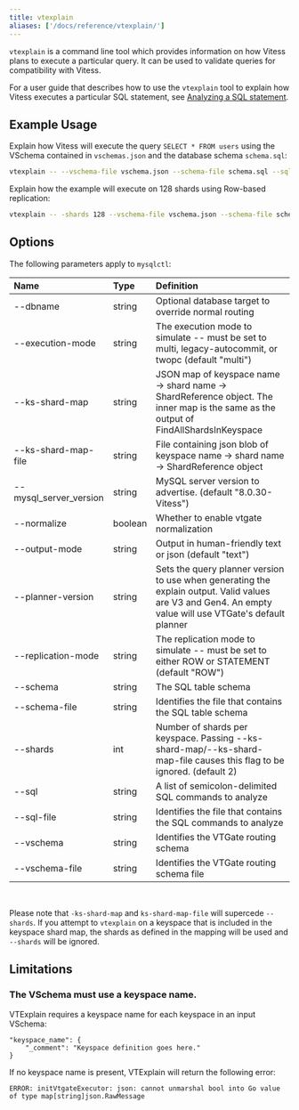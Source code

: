 ```yaml
---
title: vtexplain
aliases: ['/docs/reference/vtexplain/']
---
```


`vtexplain` is a command line tool which provides information on how Vitess plans to execute a particular query. It can
be used to validate queries for compatibility with Vitess.

For a user guide that describes how to use the `vtexplain` tool to explain how Vitess executes a particular SQL
statement, see [Analyzing a SQL statement](../../../user-guides/sql/vtexplain/).

## Example Usage

Explain how Vitess will execute the query `SELECT * FROM users` using the VSchema contained in `vschemas.json` and the
database schema `schema.sql`:

```bash
vtexplain -- --vschema-file vschema.json --schema-file schema.sql --sql "SELECT * FROM users"
```

Explain how the example will execute on 128 shards using Row-based replication:

```bash
vtexplain -- -shards 128 --vschema-file vschema.json --schema-file schema.sql --replication-mode "ROW" --output-mode text --sql "INSERT INTO users (user_id, name) VALUES(1, 'john')"
```

## Options

The following parameters apply to `mysqlctl`:

| Name                   | Type    | Definition                                                                                                                                               |
|:-----------------------|:--------|:---------------------------------------------------------------------------------------------------------------------------------------------------------|
| --dbname               | string  | Optional database target to override normal routing                                                                                                      |
| --execution-mode       | string  | The execution mode to simulate -- must be set to multi, legacy-autocommit, or twopc (default "multi")                                                    |
| --ks-shard-map         | string  | JSON map of keyspace name -> shard name -> ShardReference object. The inner map is the same as the output of FindAllShardsInKeyspace                     |
| --ks-shard-map-file    | string  | File containing json blob of keyspace name -> shard name -> ShardReference object                                                                        |
| --mysql_server_version | string  | MySQL server version to advertise. (default "8.0.30-Vitess")                                                                                             |
| --normalize            | boolean | Whether to enable vtgate normalization                                                                                                                   |
| --output-mode          | string  | Output in human-friendly text or json (default "text")                                                                                                   |
| --planner-version      | string  | Sets the query planner version to use when generating the explain output. Valid values are V3 and Gen4. An empty value will use VTGate's default planner |
| --replication-mode     | string  | The replication mode to simulate -- must be set to either ROW or STATEMENT (default "ROW")                                                               |
| --schema               | string  | The SQL table schema                                                                                                                                     |
| --schema-file          | string  | Identifies the file that contains the SQL table schema                                                                                                   |
| --shards               | int     | Number of shards per keyspace. Passing --ks-shard-map/--ks-shard-map-file causes this flag to be ignored. (default 2)                                    |
| --sql                  | string  | A list of semicolon-delimited SQL commands to analyze                                                                                                    |
| --sql-file             | string  | Identifies the file that contains the SQL commands to analyze                                                                                            |
| --vschema              | string  | Identifies the VTGate routing schema                                                                                                                     |
| --vschema-file         | string  | Identifies the VTGate routing schema file                                                                                                                |

<br>

Please note that `-ks-shard-map` and `ks-shard-map-file` will supercede `--shards`.
If you attempt to `vtexplain` on a keyspace that is included in the keyspace shard map, the shards as defined in the
mapping will be used and `--shards` will be ignored.

## Limitations

### The VSchema must use a keyspace name.

VTExplain requires a keyspace name for each keyspace in an input VSchema:

```
"keyspace_name": {
    "_comment": "Keyspace definition goes here."
}
```

If no keyspace name is present, VTExplain will return the following error:

```
ERROR: initVtgateExecutor: json: cannot unmarshal bool into Go value of type map[string]json.RawMessage
```  
